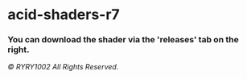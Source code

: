 # acid-shaders-r7
### You can download the shader via the 'releases' tab on the right.

_© RYRY1002 All Rights Reserved._
